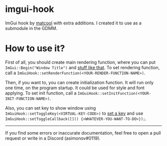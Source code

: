 # imgui-hook
ImGui hook by [matcool](https://github.com/matcool) with extra additions. I created it to use as a submodule in the GDMM.

# How to use it?

First of all, you should create main rendering function, where you can put `ImGui::Begin("Window Title")` and [stuff like that](https://github.com/ocornut/imgui#usage).
To set rendering function, call a `ImGuiHook::setRenderFunction(<YOUR-RENDER-FUNCTION-NAME>)`.

Then, if you want to, you can create initialization function. It will run only one time, on the program startup. It could be used for style and font applying.
To set init function, call a `ImGuiHook::setInitFunction(<YOUR-INIT-FUNCTION-NAME>)`.

Also, you can set key to show window using `ImGuiHook::setToggleKey(<VIRTUAL-KEY-CODE>)` to [set a key](https://docs.microsoft.com/en-us/windows/win32/inputdev/virtual-key-codes) and use `ImGuiHook::setToggleCallback([]() {<WHATEVER-YOU-WANT-TO-DO>});`.

-------------

If you find some errors or inaccurate documentation, feel free to open a pull request or write in a Discord (asimonov#0119).
